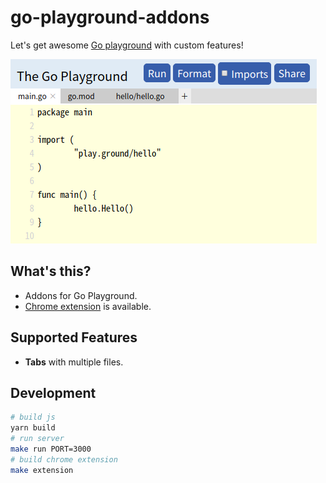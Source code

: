 # go-playground-addons

Let's get awesome [Go playground](https://play.golang.org) with custom features!

![tabs](https://raw.githubusercontent.com/syumai/go-playground-addons/master/images/tabs.png)

## What's this?

- Addons for Go Playground.
- [Chrome extension](https://chrome.google.com/webstore/detail/go-playground-addons/kjhcofplemokahbgknjgabnkidaabnde) is available.

## Supported Features

- **Tabs** with multiple files.

## Development

```sh
# build js
yarn build
# run server
make run PORT=3000
# build chrome extension
make extension
```
